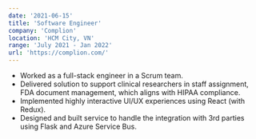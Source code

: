 ```yaml
---
date: '2021-06-15'
title: 'Software Engineer'
company: 'Complion'
location: 'HCM City, VN'
range: 'July 2021 - Jan 2022'
url: 'https://complion.com/'
---
```


- Worked as a full-stack engineer in a Scrum team.
- Delivered solution to support clinical researchers in staff assignment, FDA document management, which aligns with HIPAA compliance.
- Implemented highly interactive UI/UX experiences using React (with Redux).
- Designed and built service to handle the integration with 3rd parties using Flask and Azure Service Bus.